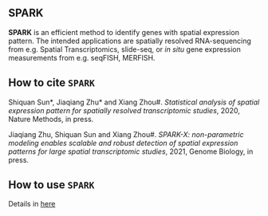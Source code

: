 ## SPARK

**SPARK** is an efficient method to identify genes with spatial expression pattern. 
The intended applications are spatially resolved RNA-sequencing from e.g.
Spatial Transcriptomics, slide-seq, or *in situ* gene expression measurements from
e.g. seqFISH, MERFISH.

How to cite `SPARK`
-------------------
Shiquan Sun*, Jiaqiang Zhu* and Xiang Zhou#. *Statistical analysis of spatial expression pattern for spatially resolved transcriptomic studies*, 2020, Nature Methods, in press. 

Jiaqiang Zhu, Shiquan Sun and Xiang Zhou#. *SPARK-X: non-parametric modeling enables scalable and robust detection of spatial expression patterns for large spatial transcriptomic studies*, 2021, Genome Biology, in press.

How to use `SPARK`
-------------------
Details in [here](https://xzhoulab.github.io/SPARK/)
